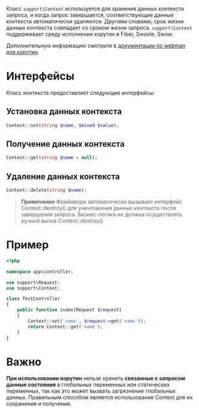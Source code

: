Класс `support\Context` используется для хранения данных контекста запроса, и когда запрос завершается, соответствующие данные контекста автоматически удаляются. Другими словами, срок жизни данных контекста совпадает со сроком жизни запроса. `support\Context` поддерживает среду исполнения корутин в Fiber, Swoole, Swow.

Дополнительную информацию смотрите в [документации по webman для корутин](./fiber.md).

# Интерфейсы
Класс контекста предоставляет следующие интерфейсы:

## Установка данных контекста
```php
Context::set(string $name, $mixed $value);
```

## Получение данных контекста
```php
Context::get(string $name = null);
```

## Удаление данных контекста
```php
Context::delete(string $name);
```

> **Примечание**
> Фреймворк автоматически вызывает интерфейс Context::destroy() для уничтожения данных контекста после завершения запроса. Бизнес-логика не должна осуществлять ручной вызов Context::destroy().

# Пример
```php
<?php

namespace app\controller;

use support\Request;
use support\Context;

class TestController
{
    public function index(Request $request)
    {
        Context::set('name', $request->get('name'));
        return Context::get('name');
    }
}
```

# Важно
**При использовании корутин** нельзя хранить **связанные с запросом данные состояния** в глобальных переменных или статических переменных, так как это может вызвать загрязнение глобальных данных. Правильным способом является использование Context для их сохранения и получения.
